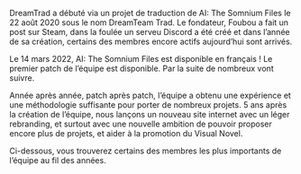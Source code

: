 DreamTrad a débuté via un projet de traduction de AI: The Somnium Files le 22 août 2020 sous le nom DreamTeam Trad. Le fondateur, Foubou a fait un post sur Steam, dans la foulée un serveu Discord a été créé et dans l’année de sa création, certains des membres encore actifs aujourd’hui sont arrivés.

Le 14 mars 2022, AI: The Somnium Files est disponible en français ! Le premier patch de l’équipe est disponible. Par la suite de nombreux vont suivre.

Année après année, patch après patch, l’équipe a obtenu une expérience et une méthodologie suffisante pour porter de nombreux projets. 5 ans après la création de l’équipe, nous lançons un nouveau site internet avec un léger rebranding, et surtout avec une nouvelle ambition de pouvoir proposer encore plus de projets, et aider à la promotion du Visual Novel.

Ci-dessous, vous trouverez certains des membres les plus importants de l’équipe au fil des années.